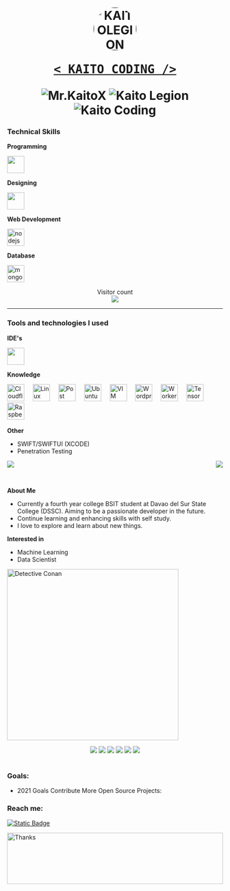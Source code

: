 <h1 align="center">
  <br>
  <a href=""><img src="https://avatars.githubusercontent.com/u/47966968?v=4" hight="100" width="100" style="border-radius:100%;" alt="KAITOLEGION"></a>
  <br>
  <pre><a href="">< KAITO CODING /></a></pre>
  <div style="flex">
    <img alt="Mr.KaitoX" src="https://img.shields.io/badge/Codename%201-Mr.KaitoX-blue?style=flat">
    <img alt="Kaito Legion" src="https://img.shields.io/badge/Codename%202-Kaito Legion-blue?style=flat">
    <img alt="Kaito Coding" src="https://img.shields.io/badge/Codename%203-Kaito Coding-blue?style=flat">
  </div>
</h1>

### Technical Skills

**Programming**
<div align="left">
  <img src="https://skillicons.dev/icons?i=java,javascript,py,php,bash,flutter" height="40" />
</div>

**Designing**
<div align="left">
  <img src="https://skillicons.dev/icons?i=tailwind,figma,ps,css" height="40"/>
</div>


**Web Development**
<div align="left">
   <img src="https://skillicons.dev/icons?i=nodejs,express,laravel,svelte" height="40" alt="nodejs logo" title="Node.js"/>
</div>

**Database**
<div align="left">
  <img src="https://skillicons.dev/icons?i=mongodb,mysql,firebase,sqlite,supabase" height="40" alt="mongodb logo" title="MongoDB" />
</div>

<p align="center"> 
  Visitor count<br>
  <img src="https://profile-counter.glitch.me/kaitocoding/count.svg" />
</p>

<hr>

### Tools and technologies I used

**IDE's**
<div align="left">
<img src="https://skillicons.dev/icons?i=vscode,vscodium,sublime,androidstudio,visualstudio,arduino" height="40""/>
</div>

**Knowledge**
<div align="left">
   <img src="https://skillicons.dev/icons?i=cloudflare" height="40" title="Cloudflare"/>
  <img width="12" />
   <img src="https://skillicons.dev/icons?i=linux" height="40" title="Linux"/>
  <img width="12" />
  <img src="https://skillicons.dev/icons?i=postman" height="40" title="Post Man"/>
  <img width="12" />
  <img src="https://skillicons.dev/icons?i=ubuntu" height="40" title="Ubuntu"/>
  <img width="12" />
   <img src="https://skillicons.dev/icons?i=vim" height="40" title="VIM"/>
  <img width="12" />
   <img src="https://skillicons.dev/icons?i=wordpress" height="40" title="Wordpress"/>
  <img width="12" />
  <img src="https://skillicons.dev/icons?i=workers" height="40" title="Workers"/>
  <img width="12" />
   <img src="https://skillicons.dev/icons?i=tensorflow" height="40" title="TensorFlow"/>
  <img width="12" />
   <img src="https://skillicons.dev/icons?i=raspberrypi" height="40" title="Raspberry Pi"/>
  <img width="12" />
</div>

**Other**
* SWIFT/SWIFTUI (XCODE)
* Penetration Testing


<p>
  <img src="https://github-readme-stats.vercel.app/api/top-langs/?username=kaitolegion&layout=pie&hide_border=true&show_icons=true&bg_color=0d1116&title_color=ce09ec&text_color=a4aacb&icon_color=007ec6" align="center">
  <img src="https://github-readme-stats-git-masterrstaa-rickstaa.vercel.app/api?username=kaitolegion&hide_border=true&show_icons=true&bg_color=0d1116&title_color=ce09ec&text_color=a4aacb&icon_color=007ec6" align="right">
</p>

<br/>

**About Me**

* Currently a fourth year college BSIT student at Davao del Sur State College (DSSC). Aiming to be a passionate developer in the future.<br>
* Continue learning and enhancing skills with self study.<br>
* I love to explore and learn about new things.
  
**Interested in**
* Machine Learning
* Data Scientist

<img src="https://c.tenor.com/O2-Vi4z6eqsAAAAC/detective-conan-shinichi-kudo.gif" alt="Detective Conan"  width="400" align="center"/>
<p align="center">
   <img src="https://img.shields.io/static/v1?label=&message=Programmer&color=blue">
   <img src="https://img.shields.io/static/v1?label=&message=Pentester&color=red">
   <img src="https://img.shields.io/static/v1?label=&message=Editing&color=yellow">
   <img src="https://img.shields.io/static/v1?label=&message=BugBountyHunter&color=green">
   <img src="https://img.shields.io/static/v1?label=&message=WebDeveloper&color=orange">
   <img src="https://img.shields.io/static/v1?label=&message=AndroidDeveloper&color=lime">
  <br><br>
</p>

<h3 align="left">Goals:</h3>

- 2021 Goals Contribute More Open Source Projects:

### Reach me:

<a href="https://facebook.com/kaitocoding" target="_blank"> <img alt="Static Badge" src="https://img.shields.io/badge/Facebook-Kaito%20Coding-blue?style=for-the-badge&logo=facebook"></a>

<img height="120" alt="Thanks" width="100%" src="https://github.com/dibyendu415/dibyendu415/blob/master/marquee.svg" />
